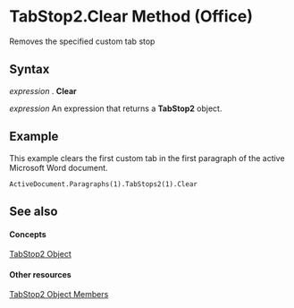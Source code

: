 
# TabStop2.Clear Method (Office)

Removes the specified custom tab stop


## Syntax

 _expression_ . **Clear**

 _expression_ An expression that returns a **TabStop2** object.


## Example

This example clears the first custom tab in the first paragraph of the active Microsoft Word document.


```
ActiveDocument.Paragraphs(1).TabStops2(1).Clear 

```


## See also


#### Concepts


[TabStop2 Object](fee461a9-684b-e6c2-a74a-d0aa161d0d9c.md)
#### Other resources


[TabStop2 Object Members](e917b4b4-3df3-93a1-3cf8-ce65edc5f18e.md)
